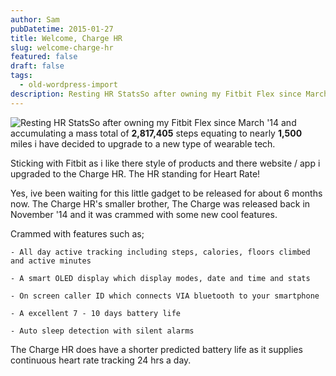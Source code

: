 ```yaml
---
author: Sam
pubDatetime: 2015-01-27
title: Welcome, Charge HR
slug: welcome-charge-hr
featured: false
draft: false
tags:
  - old-wordpress-import
description: Resting HR StatsSo after owning my Fitbit Flex since March 14 and accumulating a mass total of 2817405 steps equating to nearly 1500 miles i have decided to upg...
---
```


![Resting HR Stats](https://blog.bonxy.net/wp-content/uploads/2015/01/Screenshot-2015-01-27-at-21.28.19-150x150.png)So after owning my Fitbit Flex since March '14 and accumulating a mass total of **2,817,405** steps equating to nearly **1,500** miles i have decided to upgrade to a new type of wearable tech.

Sticking with Fitbit as i like there style of products and there website / app i upgraded to the Charge HR. The HR standing for Heart Rate!

Yes, ive been waiting for this little gadget to be released for about 6 months now. The Charge HR's smaller brother, The Charge was released back in November '14 and it was crammed with some new cool features.

Crammed with features such as;

	- All day active tracking including steps, calories, floors climbed and active minutes

	- A smart OLED display which display modes, date and time and stats

	- On screen caller ID which connects VIA bluetooth to your smartphone

	- A excellent 7 - 10 days battery life

	- Auto sleep detection with silent alarms

The Charge HR does have a shorter predicted battery life as it supplies continuous heart rate tracking 24 hrs a day.